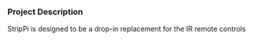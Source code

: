 ### Project Description

StripPi is designed to be a drop-in replacement for the IR remote controls 
